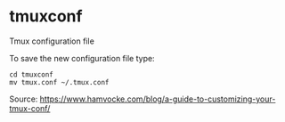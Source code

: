 # tmuxconf

Tmux configuration file

To save the new configuration file type:
```
cd tmuxconf
mv tmux.conf ~/.tmux.conf
```

Source: https://www.hamvocke.com/blog/a-guide-to-customizing-your-tmux-conf/
